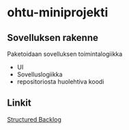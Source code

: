 # ohtu-miniprojekti


## Sovelluksen rakenne
Paketoidaan sovelluksen toimintalogiikka
- UI
- Sovelluslogiikka
- repositoriosta huolehtiva koodi

## Linkit


[Structured Backlog](https://docs.google.com/spreadsheets/d/1XYFtrZ4NT5crDIYqlv-1CX1kRro6Nn1QrsbifLbLkDY/edit?usp=sharing)
